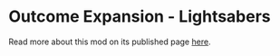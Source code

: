 # Outcome Expansion - Lightsabers

Read more about this mod on its published page [here](https://www.nexusmods.com/bladeandsorcery/mods/12727).
